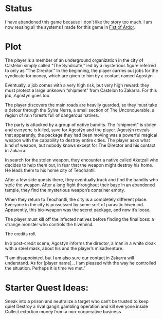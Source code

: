 # Status
I have abandoned this game because I don't like the story too much. I am now reusing all the systems I made for this game in [Fist of Ardor](https://github.com/ArjhanToteck/Fist-of-Ardor).

# Plot
The player is a member of an underground organization in the city of Castelon simply called “The Syndicate,” led by a mysterious figure referred to only as “The Director.” In the beginning, the player carries out jobs for the syndicate for money, which are given to him by a contact named Agostýn.

Eventually, a job comes with a very high risk, but very high reward: they must protect a large unknown “shipment” from Castelon to Zakarra. For this job, Agostýn goes too.

The player discovers the main roads are heavily guarded, so they must take a detour through the Sylva Nerra, a small section of The Unconquerable, a region of rain forests full of dangerous natives.

The party is attacked by a group of native bandits. The “shipment” is stolen and everyone is killed, save for Agostýn and the player. Agostýn reveals that apparently, the package they had been moving was a powerful magical weapon with the capability to destroy entire cities. The player asks what kind of weapon, but nobody knows except for The Director and his contact in Zakarra.

In search for the stolen weapon, they encounter a native called Aketzali who decides to help them out, in fear that the weapon might destroy his home. He leads them to his home city of Teochantli.

After a few side quests there, they eventually track and find the bandits who stole the weapon. After a long fight throughout their base in an abandoned temple, they find the mysterious weapon’s container empty.

When they return to Teochantli, the city is a completely different place. Everyone in the city is possessed by some sort of parasitic hivemind. Apparently, this bio-weapon was the secret package, and now it’s loose.

The player must kill off the infected natives before finding the final boss: a strange monster who controls the hivemind.

The credits roll.

In a post-credit scene, Agostýn informs the director, a man in a white cloak with a steel mask, about his and the player’s misadventure.

“I am disappointed, but I am also sure our contact in Zakarra will understand. As for [player name]... I am pleased with the way he controlled the situation. Perhaps it is time we met.”

# Starter Quest Ideas:
Sneak into a prison and neutralize a target who can’t be trusted to keep quiet
Destroy a rival gang’s gambling operation and kill everyone inside
Collect extortion money from a non-cooperative business

